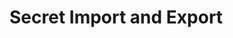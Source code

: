 [title]: # "Secret Import and Export"
[tags]: # "Import,Export"
[priority]: # "1000"

# Secret Import and Export

